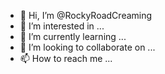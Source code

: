 - 👋 Hi, I’m @RockyRoadCreaming
- 👀 I’m interested in ...
- 🌱 I’m currently learning ...
- 💞️ I’m looking to collaborate on ...
- 📫 How to reach me ...

<!---
RockyRoadCreaming/RockyRoadCreaming is a ✨ special ✨ repository because its `README.md` (this file) appears on your GitHub profile.
You can click the Preview link to take a look at your changes.
--->

